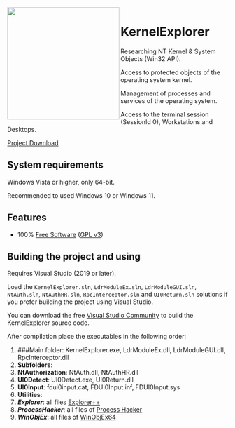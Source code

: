 <img align="left" src="https://raw.githubusercontent.com/LunarResearch/KernelExplorer/main/KernelExplorer/KernelExplorer/Fsociety.ico" width="256" height="256">

#  KernelExplorer

Researching NT Kernel & System Objects (Win32 API).

Access to protected objects of the operating system kernel.

Management of processes and services of the operating system.

Access to the terminal session (SessionId 0), Workstations and Desktops.

[Project Download](https://drive.google.com/drive/folders/1GlQJTfRSdYs_pRMnrmkJeqlgupmfiHia)

## System requirements

Windows Vista or higher, only 64-bit.

Recommended to used Windows 10 or Windows 11.

## Features

* 100% [Free Software](https://www.gnu.org/philosophy/free-sw.en.html) ([GPL v3](https://www.gnu.org/licenses/gpl-3.0.en.html))


## Building the project and using

Requires Visual Studio (2019 or later).

Load the `KernelExplorer.sln`, `LdrModuleEx.sln`, `LdrModuleGUI.sln`, `NtAuth.sln`, `NtAuthHR.sln`, `RpcInterceptor.sln` and `UI0Return.sln` solutions if you prefer building the project using Visual Studio.

You can download the free [Visual Studio Community](https://www.visualstudio.com/vs/community/) to build the KernelExplorer source code.

After compilation place the executables in the following order:

1. ###Main folder: KernelExplorer.exe, LdrModuleEx.dll, LdrModuleGUI.dll, RpcInterceptor.dll
2. **Subfolders**:
3. **NtAuthorization**: NtAuth.dll, NtAuthHR.dll
4. **UI0Detect**: UI0Detect.exe, UI0Return.dll
5. **UI0Input**: fdui0input.cat, FDUI0Input.inf, FDUI0Input.sys
6. **Utilities**:
7. ***Explorer***: all files [Explorer++](https://github.com/derceg/explorerplusplus)
8. ***ProcessHacker***: all files of [Process Hacker](https://github.com/processhacker/processhacker)
9. ***WinObjEx***: all files of [WinObjEx64](https://github.com/hfiref0x/WinObjEx64)
